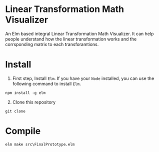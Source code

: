 # Linear Transformation Math Visualizer
An Elm based integral Linear Transformation Math Visualizer. It can help people understand how the linear transformation works and the corrsponding matrix to each transforamtions. 

# Install
1. First step, Install ```Elm```. If you have your ```Node``` installed, you can use the following command to install ```Elm```.
```
npm install -g elm
```
2. Clone this repository
```
git clone 
``` 
# Compile
```
elm make src\FinalPrototype.elm
``` 